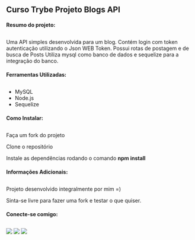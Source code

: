 <h2> Curso Trybe Projeto Blogs API </h2>
<h4> Resumo do projeto: </h4>

##

<p> Uma API simples desenvolvida para um blog. 
Contém login com token autenticação utilizando o Json WEB Token.
Possui rotas de postagem e de busca de Posts
Utiliza mysql como banco de dados e sequelize para a integração do banco.</p>

<h4> Ferramentas Utilizadas: </h4>

##

<ul>
<li> MySQL </li>
<li> Node.js </li>
<li> Sequelize </li>
</ul>

<h4> Como Instalar: </h4>

##

<p> Faça um fork do projeto </p>
<p> Clone o repositório </p>
<p> Instale as dependências rodando o comando <b> npm install </b> </p>

<h4> Informações Adicionais: </h4>

##

<p> Projeto desenvolvido integralmente por mim =) </p>
<p> Sinta-se livre para fazer uma fork e testar o que quiser. </p>

<h4> Conecte-se comigo: </h4>

##

<div> 
  <a href="https://instagram.com/as.luanvictor" target="_blank"><img src="https://img.shields.io/badge/-Instagram-%23E4405F?style=for-the-badge&logo=instagram&logoColor=white" target="_blank"></a>
  <a href = "mailto:luanvictordev@gmail.com"><img src="https://img.shields.io/badge/-Gmail-%23333?style=for-the-badge&logo=gmail&logoColor=white" target="_blank"></a>
  <a href="https://www.linkedin.com/in/luanvictor-/" target="_blank"><img src="https://img.shields.io/badge/-LinkedIn-%230077B5?style=for-the-badge&logo=linkedin&logoColor=white" target="_blank"></a> 
</div>

